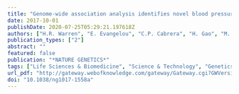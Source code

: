 ```yaml
---
title: "Genome-wide association analysis identifies novel blood pressure loci and offers biological insights into cardiovascular risk (vol 49, pg 403, 2017)"
date: 2017-10-01
publishDate: 2020-07-25T05:29:21.197618Z
authors: ["H.R. Warren", "E. Evangelou", "C.P. Cabrera", "H. Gao", "M. Ren", "B. Mifsud", "I. Ntalla", "P. Surendran", "C. Liu", "J.P. Cook", "A.T. Kraja", "F. Drenos", "M. Loh", "N. Verweij", "J. Marten", "I. Karaman", "M.P.S. Lepe", "P.F. O'Reilly", "J. Knight", "H. Snieder", "N. Kato", "J. He", "E.S. Tai", "M.A. Said", "D. Porteous", "M. Alver", "N. Poulter", "M. Farrall", "R.T. Gansevoort", "S. Padmanabhan", "R. Magi", "A. Stanton", "J. Connell", "S.J.L. Bakker", "A. Metspalu", "D.C. Shields", "S. Thom", "M. Brown", "P. Sever", "T. Esko", "C. Hayward", "P. van der Harst", "D. Saleheen", "R. Chowdhury", "J.C. Chambers", "D.I. Chasman", "A. Chakravarti", "C. Newton-Cheh", "C.M. Lindgren", "D. Levy", "J.S. Kooner", "B. Keavney", "M. Tomaszewski", "N.J. Samani", "J.M.M. Howson", "M.D. Tobin", "P.B. Munroe", "G.B. Ehret", "L.V. Wain", "M.R. Barnes", "I. Tzoulaki", "M.J. Caulfield", "P. Elliott"]
publication_types: ["2"]
abstract: ""
featured: false
publication: "*NATURE GENETICS*"
tags: ["Life Sciences & Biomedicine", "Science & Technology", "Genetics & Heredity"]
url_pdf: "http://gateway.webofknowledge.com/gateway/Gateway.cgi?GWVersion=2&SrcApp=PARTNER_APP&SrcAuth=LinksAMR&KeyUT=WOS:000411855800022&DestLinkType=FullRecord&DestApp=ALL_WOS&UsrCustomerID=3567906c6fc598e4a73915c2777eae93"
doi: "10.1038/ng1017-1558a"
---
```



